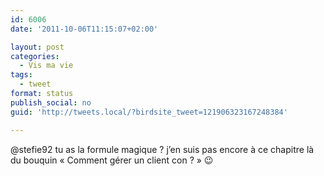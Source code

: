 ```yaml
---
id: 6006
date: '2011-10-06T11:15:07+02:00'

layout: post
categories:
  - Vis ma vie
tags:
  - tweet
format: status
publish_social: no
guid: 'http://tweets.local/?birdsite_tweet=121906323167248384'

---
```


@stefie92 tu as la formule magique ? j’en suis pas encore à ce chapitre là du bouquin « Comment gérer un client con ? » 😉
